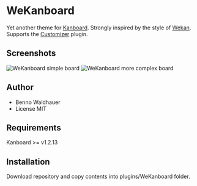 # WeKanboard

Yet another theme for [Kanboard](https://github.com/kanboard/kanboard). Strongly inspired by the style of [Wekan](https://github.com/wekan/wekan). Supports the [Customizer](https://github.com/creecros/Customizer) plugin.

## Screenshots

![WeKanboard simple board](https://user-images.githubusercontent.com/1141914/74199800-81b8c800-4c65-11ea-8a68-dd66d597bee9.png)
![WeKanboard more complex board](https://user-images.githubusercontent.com/1141914/74200295-d9a3fe80-4c66-11ea-8541-df2aa6c4b53c.png)

## Author

* Benno Waldhauer
* License MIT

## Requirements

Kanboard >= v1.2.13

## Installation

Download repository and copy contents into plugins/WeKanboard folder.
